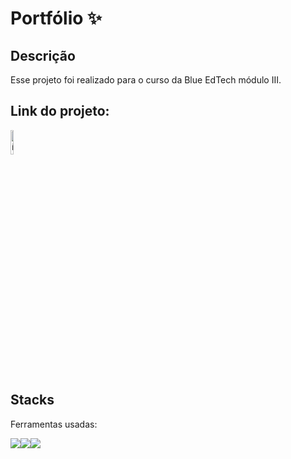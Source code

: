 # Portfólio ✨

## Descrição
Esse projeto foi realizado para o curso da Blue EdTech módulo III.

## Link do projeto:

<a href="https://thabatagcampos.github.io/Portfolio/" target="_blank"><img style="width:10%" src="./public/css/iconplanet.png" alt="ícone de foguete"></a>

## Stacks
Ferramentas usadas:
<div style="display:flex">
<img src="https://img.icons8.com/color/48/000000/javascript--v1.png"/>
<img src="https://img.icons8.com/color/48/000000/html-5--v2.png"/>
<img src="https://img.icons8.com/color/48/000000/css3.png"/>
</div>
